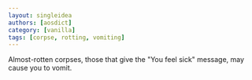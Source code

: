 ```yaml
---
layout: singleidea
authors: [aosdict]
category: [vanilla]
tags: [corpse, rotting, vomiting]
---
```

Almost-rotten corpses, those that give the "You feel sick" message, may cause you to vomit.

